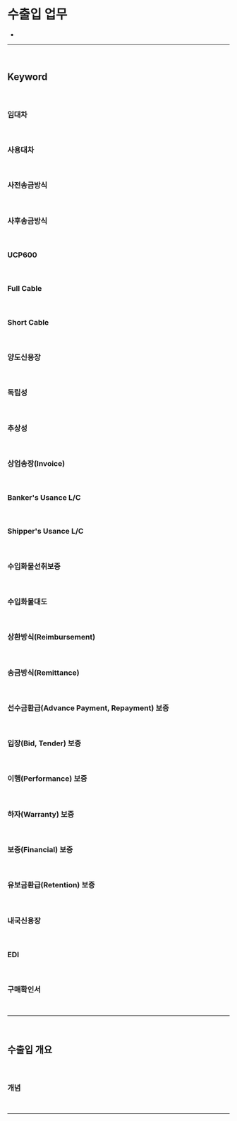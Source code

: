 # 수출입 업무
> 
* 

<hr>
<br>

## Keyword 
#### 

<br>

### 임대차

<br>

### 사용대차

<br>

### 사전송금방식

<br>

### 사후송금방식

<br>

### UCP600

<br>

### Full Cable

<br>

### Short Cable

<br>

### 양도신용장

<br>

### 독립성

<br>

### 추상성

<br>

### 상업송장(Invoice)

<br>

### Banker's Usance L/C

<br>

### Shipper's Usance L/C

<br>

### 수입화물선취보증

<br>

### 수입화물대도

<br>

### 상환방식(Reimbursement)

<br>

### 송금방식(Remittance)

<br>

### 선수금환급(Advance Payment, Repayment) 보증

<br>

### 입장(Bid, Tender) 보증

<br>

### 이행(Performance) 보증

<br>

### 하자(Warranty) 보증

<br>

### 보증(Financial) 보증

<br>

### 유보금환급(Retention) 보증 

<br>

### 내국신용장 

<br>

### EDI

<br>

### 구매확인서 

<br>
<hr>
<br>

## 수출입 개요
#### 

<br>

### 개념

<br>
<hr>
<br>

